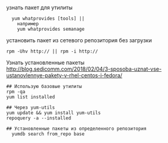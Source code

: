 узнать пакет для утилиты
```
  yum whatprovides [tools] || 
    например
    yum whatprovides semanage  
```
установить пакет из сетевого репозитория без загрузки    
```  
rpm -Uhv http:// || rpm -i http://  
```
Узнать установленные пакеты  
http://blog.sedicomm.com/2018/02/04/3-sposoba-uznat-vse-ustanovlennye-pakety-v-rhel-centos-i-fedora/
```
## Использую базовые утилиты
rpm -qa
yum list installed

## Через yum-utils   
yum update && yum install yum-utils
repoquery -a --installed 

## Установленные пакеты из определенного репозитория
  yumdb search from_repo base
  
```
